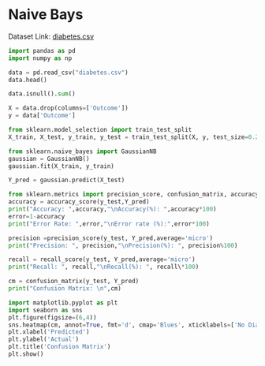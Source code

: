 # Naive Bays

Dataset Link: [diabetes.csv](https://github.com/Mahesh899/DSBDALP/blob/main/diabetes.csv)

```python
import pandas as pd
import numpy as np
```

```python
data = pd.read_csv("diabetes.csv")
data.head()
```

```python
data.isnull().sum()
```

```python
X = data.drop(columns=['Outcome'])
y = data['Outcome']
```

```python
from sklearn.model_selection import train_test_split
X_train, X_test, y_train, y_test = train_test_split(X, y, test_size=0.2, random_state=42)
```

```python
from sklearn.naive_bayes import GaussianNB
gaussian = GaussianNB()
gaussian.fit(X_train, y_train)
```

```python
Y_pred = gaussian.predict(X_test)
```

```python
from sklearn.metrics import precision_score, confusion_matrix, accuracy_score, recall_score
accuracy = accuracy_score(y_test,Y_pred)
print("Accuracy: ",accuracy,"\nAccuracy(%): ",accuracy*100)
error=1-accuracy
print("Error Rate: ",error,"\nError rate (%):",error*100)
```

```python
precision =precision_score(y_test, Y_pred,average='micro')
print("Precision: ", precision,"\nPrecision(%): ", precision%100)
```

```python
recall = recall_score(y_test, Y_pred,average='micro')
print("Recall: ", recall,"\nRecall(%): ", recall\*100)
```

```python
cm = confusion_matrix(y_test, Y_pred)
print("Confusion Matrix: \n",cm)
```

```python
import matplotlib.pyplot as plt
import seaborn as sns
plt.figure(figsize=(6,4))
sns.heatmap(cm, annot=True, fmt='d', cmap='Blues', xticklabels=['No Diabetes', 'Diabetes'], yticklabels=['No Diabetes', 'Diabetes'])
plt.xlabel('Predicted')
plt.ylabel('Actual')
plt.title('Confusion Matrix')
plt.show()
```
